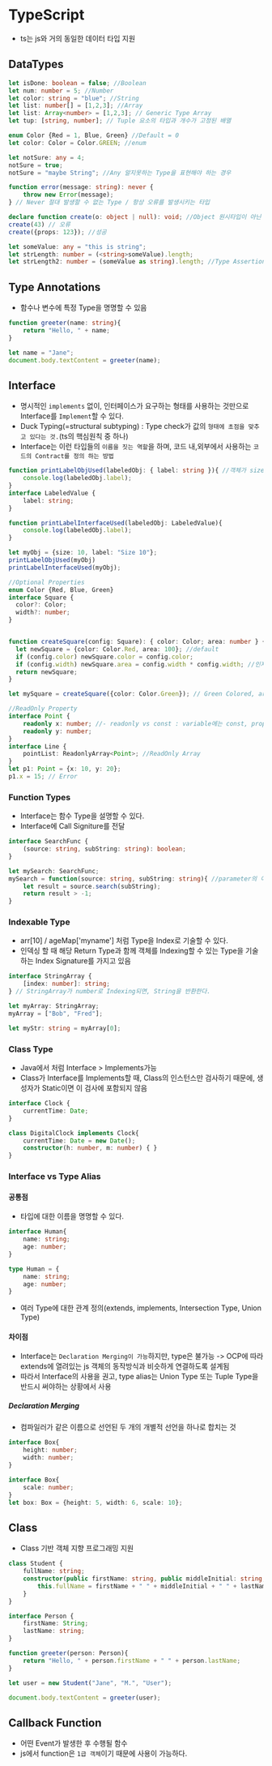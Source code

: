 # TypeScript
- ts는 js와 거의 동일한 데이터 타입 지원
## DataTypes
```typescript
let isDone: boolean = false; //Boolean
let num: number = 5; //Number
let color: string = "blue"; //String
let list: number[] = [1,2,3]; //Array
let list: Array<number> = [1,2,3]; // Generic Type Array
let tup: [string, number]; // Tuple 요소의 타입과 개수가 고정된 배열

enum Color {Red = 1, Blue, Green} //Default = 0
let color: Color = Color.GREEN; //enum

let notSure: any = 4;
notSure = true;
notSure = "maybe String"; //Any 알지못하는 Type을 표현해야 하는 경우

function error(message: string): never {
    throw new Error(message);
} // Never 절대 발생할 수 없는 Type / 항상 오류를 발생시키는 타입

declare function create(o: object | null): void; //Object 원시타입이 아닌 type
create(43) // 오류
create({props: 123}); //성공

let someValue: any = "this is string";
let strLength: number = (<string>someValue).length;
let strLength2: number = (someValue as string).length; //Type Assertion
```

## Type Annotations
- 함수나 변수에 특정 Type을 명명할 수 있음
```typescript
function greeter(name: string){
    return "Hello, " + name;
}

let name = "Jane";
document.body.textContent = greeter(name);
```

## Interface
- 명시적인 `implements` 없이, 인터페이스가 요구하는 형태를 사용하는 것만으로 Interface를 `Implement`할 수 있다.
- Duck Typing(=structural subtyping) : Type check가 값의 `형태에 초점을 맞추고 있다는 것.`(ts의 핵심원칙 중 하나)
- Interface는 이런 타입들의 `이름을 짓는 역할`을 하며, 코드 내,외부에서 사용하는 `코드의 Contract를 정의 하는 방법`
```typescript
function printLabelObjUsed(labeledObj: { label: string }){ //객체가 size라는 Property도 가지지만, label과 맞는지만 검사
    console.log(labeledObj.label);
}
interface LabeledValue {
    label: string;
}

function printLabelInterfaceUsed(labeledObj: LabeledValue){
    console.log(labeledObj.label);
}

let myObj = {size: 10, label: "Size 10"};
printLabelObjUsed(myObj)
printLabelInterfaceUsed(myObj); 

//Optional Properties
enum Color {Red, Blue, Green}
interface Square {
  color?: Color;
  width?: number;
}


function createSquare(config: Square): { color: Color; area: number } {
  let newSquare = {color: Color.Red, area: 100}; //default
  if (config.color) newSquare.color = config.color;
  if (config.width) newSquare.area = config.width * config.width; //인자가 존재할 때엔 이걸로 치환
  return newSquare;
}

let mySquare = createSquare({color: Color.Green}); // Green Colored, area = 100

//ReadOnly Property
interface Point {
    readonly x: number; //- readonly vs const : variable에는 const, property에는 readonly
    readonly y: number;
}
interface Line {
    pointList: ReadonlyArray<Point>; //ReadOnly Array
}
let p1: Point = {x: 10, y: 20};
p1.x = 15; // Error
```
### Function Types
- Interface는 함수 Type을 설명할 수 있다.
- Interface에 Call Signiture를 전달
```typescript
interface SearchFunc {
    (source: string, subString: string): boolean;
}

let mySearch: SearchFunc;
mySearch = function(source: string, subString: string){ //parameter의 이름이 같을 필요는 없다.
    let result = source.search(subString);
    return result > -1;
}
```
### Indexable Type
- arr[10] / ageMap['myname'] 처럼 Type을 Index로 기술할 수 있다.
- 인덱싱 할 때 해당 Return Type과 함께 객체를 Indexing할 수 있는 Type을 기술하는 Index Signature를 가지고 있음
```typescript
interface StringArray {
    [index: number]: string;
} // StringArray가 number로 Indexing되면, String을 반환한다.

let myArray: StringArray;
myArray = ["Bob", "Fred"];

let myStr: string = myArray[0];
```
### Class Type
- Java에서 처럼 Interface > Implements가능
- Class가 Interface를 Implements할 때, Class의 인스턴스만 검사하기 때문에, 생성자가 Static이면 이 검사에 포함되지 않음
```typescript
interface Clock {
    currentTime: Date;
}

class DigitalClock implements Clock{
    currentTime: Date = new Date();
    constructor(h: number, m: number) { }
}
```
### Interface vs Type Alias
#### 공통점
- 타입에 대한 이름을 명명할 수 있다.
```typescript
interface Human{
    name: string;
    age: number;
}

type Human = {
    name: string;
    age: number;
}
```
- 여러 Type에 대한 관계 정의(extends, implements, Intersection Type, Union Type)
#### 차이점
- Interface는 `Declaration Merging이 가능`하지만, type은 불가능 -> OCP에 따라 extends에 열려있는 js 객체의 동작방식과 비슷하게 연결하도록 설계됨
- 따라서 Interface의 사용을 권고, type alias는 Union Type 또는 Tuple Type을 반드시 써야하는 상황에서 사용
##### Declaration Merging
- 컴파일러가 같은 이름으로 선언된 두 개의 개별적 선언을 하나로 합치는 것
```typescript
interface Box{
    height: number;
    width: number;
}

interface Box{
    scale: number;
}
let box: Box = {height: 5, width: 6, scale: 10};
```

## Class
- Class 기반 객체 지향 프로그래밍 지원
```typescript
class Student {
    fullName: string;
    constructor(public firstName: string, public middleInitial: string, public lastName: string){
        this.fullName = firstName + " " + middleInitial + " " + lastName;
    }
}

interface Person {
    firstName: String;
    lastName: string;
}

function greeter(person: Person){
    return "Hello, " + person.firstName + " " + person.lastName;
}

let user = new Student("Jane", "M.", "User");

document.body.textContent = greeter(user);
```

## Callback Function
- 어떤 Event가 발생한 후 수행될 함수
- js에서 function은 `1급 객체`이기 때문에 사용이 가능하다.
